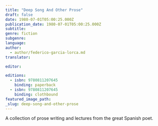 ```yaml
---
title: "Deep Song And Other Prose"
draft: false
date: 1980-07-01T05:00:25.000Z
publication_date: 1980-07-01T05:00:25.000Z
subtitle:
genre: fiction
subgenre:
language:
author:
  - author/federico-garcia-lorca.md
translator:

editor:

editions:
  - isbn: 9780811207645
    binding: paperback
  - isbn: 9780811207645
    binding: clothbound
featured_image_path:
_slug: deep-song-and-other-prose
---
```


A collection of prose writing and lectures from the great Spanish poet.

